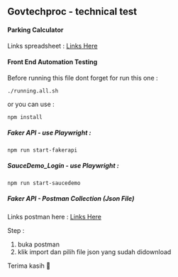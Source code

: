 ## Govtechproc - technical test

#### Parking Calculator

Links spreadsheet : [Links Here](https://docs.google.com/spreadsheets/d/1kWK3YWgtpH0ukM0Bf30bY319EGOWi15m9Wr1_B-VkjA/edit?usp=sharing)

#### Front End Automation Testing

Before running this file dont forget for run this one :

```
./running.all.sh
```

or you can use :

```
npm install
```

##### Faker API - use Playwright :

```
npm run start-fakerapi
```

##### SauceDemo_Login - use Playwright :

```
npm run start-saucedemo
```

##### Faker API - Postman Collection (Json File)

Links postman here : [Links Here](https://1drv.ms/f/s!AtN1ZP7qyfBwgR8v00TFIFr0ogB2?e=ttgtrC)

Step :

1. buka postman
2. klik import dan pilih file json yang sudah didownload

Terima kasih 🙂
